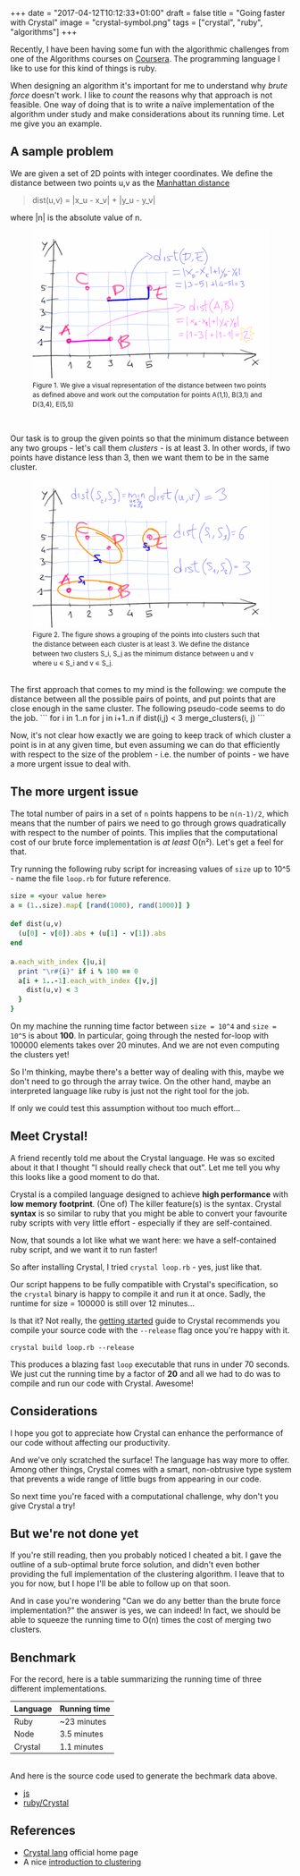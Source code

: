 +++
date = "2017-04-12T10:12:33+01:00"
draft = false
title = "Going faster with Crystal"
image = "crystal-symbol.png"
tags = ["crystal", "ruby", "algorithms"]
+++

Recently, I have been having some fun with the algorithmic challenges from one of the Algorithms courses on [Coursera](https://www.coursera.org/learn/algorithms-greedy). The programming language I like to use for this kind of things is ruby.

When designing an algorithm it's important for me to understand why _brute force_ doesn't work. I like to _count_ the reasons why that approach is not feasible. One way of doing that is to write a naïve implementation of the algorithm under study and make considerations about its running time. Let me give you an example.

## A sample problem

We are given a set of 2D points with integer coordinates.
We define the distance between two points u,v as the [Manhattan distance](https://xlinux.nist.gov/dads/HTML/manhattanDistance.html)

> dist(u,v) = |x_u - x_v| + |y_u - y_v|

where |n| is the absolute value of n.

<figure>
<img src="/src/fun_with_crystal/point_dist.png" alt="We work out the distance between two pairs of points. dist(A,B) = 2, dist(D,E) = 3">
<figcaption><small>Figure 1. We give a visual representation of the distance between two points as defined above and work out the computation for points A(1,1), B(3,1) and D(3,4), E(5,5)</small></figcaption>
</figure>
<br/>

Our task is to group the given points so that the minimum distance between any two groups - let's call them _clusters_ - is at least 3.
In other words, if two points have distance less than 3, then we want them to be in the same cluster.

<figure>
<img src="/src/fun_with_crystal/cluster_dist.png" alt="We compute the distance between two clusters as the minimum distance between two points belonging to different clusters">
<figcaption><small>Figure 2. The figure shows a grouping of the points into clusters such that the distance between each cluster is at least 3. We define the distance between two clusters S_i, S_j as the minimum distance between u and v where u ∊ S_i and v ∊ S_j.</small></figcaption>
</figure>
<br/>
The first approach that comes to my mind is the following: we compute the distance between all the possible pairs of points, and put points that are close enough in the same cluster.
The following pseudo-code seems to do the job.
```
for i in 1..n
  for j in i+1..n
    if dist(i,j) < 3
      merge_clusters(i, j)
```

Now, it's not clear how exactly we are going to keep track of which cluster a point is in at any given time, but even assuming we can do that efficiently with respect to the size of the problem - i.e. the number of points - we have a more urgent issue to deal with.

## The more urgent issue
The total number of pairs in a set of `n` points happens to be `n(n-1)/2`, which means that the number of pairs we need to go through grows quadratically with respect to the number of points. This implies that the computational cost of our brute force implementation is _at least_ O(n²). Let's get a feel for that.

Try running the following ruby script for increasing values of `size` up to 10^5 - name the file `loop.rb` for future reference.
```ruby
size = <your value here>
a = (1..size).map{ [rand(1000), rand(1000)] }

def dist(u,v)
  (u[0] - v[0]).abs + (u[1] - v[1]).abs
end

a.each_with_index {|u,i|
  print "\r#{i}" if i % 100 == 0
  a[i + 1..-1].each_with_index {|v,j|
    dist(u,v) < 3
  }
}
```

On my machine the running time factor between `size = 10^4` and `size = 10^5` is about <b>100</b>. In particular, going through the nested for-loop with 100000 elements takes over 20 minutes. And we are not even computing the clusters yet!

So I'm thinking, maybe there's a better way of dealing with this, maybe we don't need to go through the array twice. On the other hand, maybe an interpreted language like ruby is just not the right tool for the job.

If only we could test this assumption without too much effort...

## Meet Crystal!
A friend recently told me about the Crystal language. He was so excited about it that I thought "I should really check that out". Let me tell you why this looks like a good moment to do that.

Crystal is a compiled language designed to achieve **high performance** with **low memory footprint**. (One of) The killer feature(s) is the syntax. Crystal **syntax** is so similar to ruby that you might be able to convert your favourite ruby scripts with very little effort - especially if they are self-contained.

Now, that sounds a lot like what we want here: we have a self-contained ruby script, and we want it to run faster!

So after installing Crystal, I tried
`crystal loop.rb` - yes, just like that.

Our script happens to be fully compatible with Crystal's specification, so the `crystal` binary is happy to compile it and run it at once. Sadly, the runtime for size = 100000 is still over 12 minutes...

Is that it? Not really, the [getting started](https://crystal-lang.org/docs/using_the_compiler/) guide to Crystal recommends you compile your source code with the `--release` flag once you're happy with it.

```
crystal build loop.rb --release
```

This produces a blazing fast `loop` executable that runs in under 70 seconds. We just cut the running time by a factor of <b>20</b> and all we had to do was to compile and run our code with Crystal. Awesome!

## Considerations
I hope you got to appreciate how Crystal can enhance the performance of our code without affecting our productivity.

And we've only scratched the surface! The language has way more to offer. Among other things, Crystal comes with a smart, non-obtrusive type system that prevents a wide range of little bugs from appearing in our code.

So next time you're faced with a computational challenge, why don't you give Crystal a try!

## But we're not done yet
If you're still reading, then you probably noticed I cheated a bit. I gave the outline of a sub-optimal brute force solution, and didn't even bother providing the full implementation of the clustering algorithm. I leave that to you for now, but I hope I'll be able to follow up on that soon.

And in case you're wondering "Can we do any better than the brute force implementation?" the answer is yes, we can indeed! In fact, we should be able to squeeze the running time to O(n) times the cost of merging two clusters.

## Benchmark
For the record, here is a table summarizing the running time of three different implementations.

Language <br/>    | Running time
----------|------
Ruby      | ~23 minutes
Node      | 3.5 minutes
Crystal   | 1.1 minutes
<br/>
And here is the source code used to generate the bechmark data above.

- [js](/src/fun_with_crystal/loop.js)
- [ruby/Crystal](/src/fun_with_crystal/loop.rb)

## References
- [Crystal lang](https://crystal-lang.org/) official home page
- A nice [introduction to clustering](https://home.deib.polimi.it/matteucc/Clustering/tutorial_html/)
